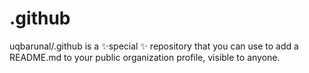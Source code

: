 # .github
uqbarunal/.github is a ✨special ✨ repository that you can use to add a README.md to your public organization profile, visible to anyone. 
